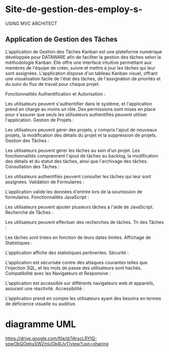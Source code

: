 # Site-de-gestion-des-employ-s-
USING MVC ARCHITECT



## Application de Gestion des Tâches 

L'application de Gestion des Tâches Kanban est une plateforme numérique développée pour DATAWARE afin de faciliter la gestion des tâches selon la méthodologie Kanban. Elle offre une interface intuitive permettant aux membres de l'équipe de créer, suivre et mettre à jour les tâches qui leur sont assignées. L'application dispose d'un tableau Kanban visuel, offrant une visualisation facile de l'état des tâches, de l'assignation de priorités et du suivi du flux de travail pour chaque projet.

Fonctionnalités
Authentification et Autorisation :

Les utilisateurs peuvent s'authentifier dans le système, et l'application prend en charge au moins un rôle.
Des permissions sont mises en place pour s'assurer que seuls les utilisateurs authentifiés peuvent utiliser l'application.
Gestion de Projets :

Les utilisateurs peuvent gérer des projets, y compris l'ajout de nouveaux projets, la modification des détails du projet et la suppression de projets.
Gestion des Tâches :

Les utilisateurs peuvent gérer les tâches au sein d'un projet.
Les fonctionnalités comprennent l'ajout de tâches au backlog, la modification des détails et du statut des tâches, ainsi que l'archivage des tâches.
Consultation des Tâches :

Les utilisateurs authentifiés peuvent consulter les tâches qui leur sont assignées.
Validation de Formulaires :

L'application valide les données d'entrée lors de la soumission de formulaires.
Fonctionnalités JavaScript :

Les utilisateurs peuvent ajouter plusieurs tâches à l'aide de JavaScript.
Recherche de Tâches :

Les utilisateurs peuvent effectuer des recherches de tâches.
Tri des Tâches :

Les tâches sont triées en fonction de leurs dates limites.
Affichage de Statistiques :

L'application affiche des statistiques pertinentes.
Sécurité :

L'application est sécurisée contre des attaques courantes telles que l'injection SQL, et les mots de passe des utilisateurs sont hachés.
Compatibilité avec les Navigateurs et Responsive :

L'application est accessible sur différents navigateurs web et appareils, assurant une réactivité.
Accessibilité :

L'application prend en compte les utilisateurs ayant des besoins en termes de déficience visuelle ou auditive.
# diagramme UML

https://drive.google.com/file/d/1ArscLRYIQ-spwObQOekuSWZmUOk4IJyT/view?usp=sharing
